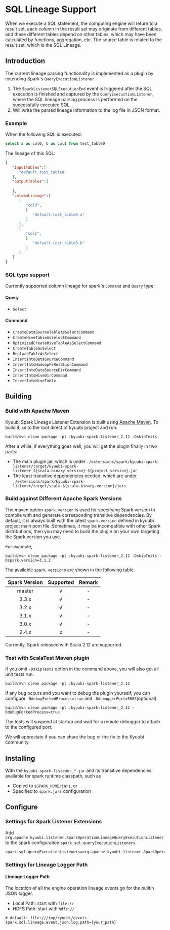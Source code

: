 <!--
 - Licensed to the Apache Software Foundation (ASF) under one or more
 - contributor license agreements.  See the NOTICE file distributed with
 - this work for additional information regarding copyright ownership.
 - The ASF licenses this file to You under the Apache License, Version 2.0
 - (the "License"); you may not use this file except in compliance with
 - the License.  You may obtain a copy of the License at
 -
 -   http://www.apache.org/licenses/LICENSE-2.0
 -
 - Unless required by applicable law or agreed to in writing, software
 - distributed under the License is distributed on an "AS IS" BASIS,
 - WITHOUT WARRANTIES OR CONDITIONS OF ANY KIND, either express or implied.
 - See the License for the specific language governing permissions and
 - limitations under the License.
 -->

# SQL Lineage Support

When we execute a SQL statement, the computing engine will return to a result set,
each column in the result set may originate from different tables, and these different
tables depend on other tables, which may have been calculated by functions, aggregation, etc.
The source table is related to the result set, which is the SQL Lineage.

## Introduction

The current lineage parsing functionality is implemented as a plugin by extending Spark's `QueryExecutionListener`.
1. The `SparkListenerSQLExecutionEnd` event is triggered after the SQL execution is finished and captured by the `QueryExecuctionListener`, 
   where the SQL lineage parsing process is performed on the successfully executed SQL.
2. Will write the parsed lineage information to the log file in JSON format.

### Example

When the following SQL is executed:
```sql
select a as col0, b as col1 from test_table0
```
The lineage of this SQL:
```json
{
   "inputTables":[
      "default.test_table0"
   ],
   "outputTables":[
      
   ],
   "columnLineage":[
      [
         "col0",
         [
            "default.test_table0.a"
         ]
      ],
      [
         "col1",
         [
            "default.test_table0.b"
         ]
      ]
   ]
}
```

### SQL type support

Currently supported column lineage for spark's `Command` and `Query` type:

#### Query
- `Select`

#### Command
- `CreateDataSourceTableAsSelectCommand`
- `CreateHiveTableAsSelectCommand`
- `OptimizedCreateHiveTableAsSelectCommand`
- `CreateTableAsSelect`
- `ReplaceTableAsSelect`
- `InsertIntoDataSourceCommand`
- `InsertIntoHadoopFsRelationCommand`
- `InsertIntoDataSourceDirCommand`
- `InsertIntoHiveDirCommand`
- `InsertIntoHiveTable`


## Building

### Build with Apache Maven

Kyuubi Spark Lineage Listener Extension is built using [Apache Maven](http://maven.apache.org).
To build it, `cd` to the root direct of kyuubi project and run:

```shell
build/mvn clean package -pl :kyuubi-spark-listener_2.12 -DskipTests
```

After a while, if everything goes well, you will get the plugin finally in two parts:

- The main plugin jar, which is under `./extensions/spark/kyuubi-spark-listener/target/kyuubi-spark-listener_${scala.binary.version}-${project.version}.jar`
- The least transitive dependencies needed, which are under `./extensions/spark/kyuubi-spark-listener/target/scala-${scala.binary.version}/jars`

### Build against Different Apache Spark Versions

The maven option `spark.version` is used for specifying Spark version to compile with and generate corresponding transitive dependencies.
By default, it is always built with the latest `spark.version` defined in kyuubi project main pom file.
Sometimes, it may be incompatible with other Spark distributions, then you may need to build the plugin on your own targeting the Spark version you use.

For example,

```shell
build/mvn clean package -pl :kyuubi-spark-listener_2.12 -DskipTests -Dspark.version=3.1.2
```

The available `spark.version`s are shown in the following table.

|   Spark Version   |  Supported  |                                                              Remark                                                              |
|:-----------------:|:-----------:|:--------------------------------------------------------------------------------------------------------------------------------:|
|      master       |      √      |                                                                -                                                                 |
|       3.3.x       |      √      |                                                                -                                                                 |
|       3.2.x       |      √      |                                                                -                                                                 |
|       3.1.x       |      √      |                                                                -                                                                 |
|       3.0.x       |      √      |                                                                -                                                                 |
|       2.4.x       |      x      |                                                                -                                                                 |

Currently, Spark released with Scala 2.12 are supported.


### Test with ScalaTest Maven plugin
If you omit `-DskipTests` option in the command above, you will also get all unit tests run.

```shell
build/mvn clean package -pl :kyuubi-spark-listener_2.12
```

If any bug occurs and you want to debug the plugin yourself, you can configure `-DdebugForkedProcess=true` and `-DdebuggerPort=5005`(optional).

```shell
build/mvn clean package -pl :kyuubi-spark-listener_2.12 -DdebugForkedProcess=true
```

The tests will suspend at startup and wait for a remote debugger to attach to the configured port.

We will appreciate if you can share the bug or the fix to the Kyuubi community.



## Installing

With the `kyuubi-spark-listener_*.jar` and its transitive dependencies available for spark runtime classpath, such as
- Copied to `$SPARK_HOME/jars`, or
- Specified to `spark.jars` configuration

## Configure

### Settings for Spark Listener Extensions

Add `org.apache.kyuubi.listener.SparkOperationLineageQueryExecutionListener` to the spark configuration `spark.sql.queryExecutionListeners`.

```properties
spark.sql.queryExecutionListeners=org.apache.kyuubi.listener.SparkOperationLineageQueryExecutionListener
```

### Settings for Lineage Logger Path

#### Lineage Logger Path
The location of all the engine operation lineage events go for the builtin JSON logger.
- Local Path: start with `file://`
- HDFS Path: start with `hdfs://`

```properties
# default: file:///tmp/kyuubi/events 
spark.sql.lineage.event.json.log.path={your_path}
```


